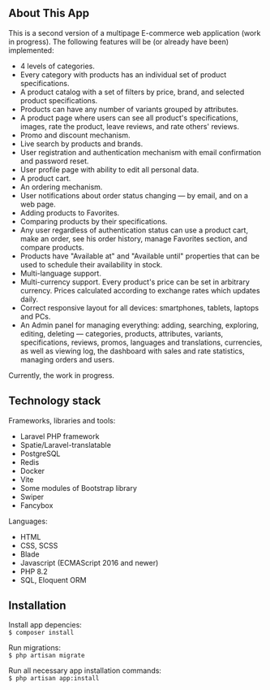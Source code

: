 ## About This App

This is a second version of a multipage E-commerce web application (work in progress). The following features will be (or already have been) implemented:

- 4 levels of categories.
- Every category with products has an individual set of product specifications.
- A product catalog with a set of filters by price, brand, and selected product specifications.
- Products can have any number of variants grouped by attributes.
- A product page where users can see all product's specifications, images, rate the product, leave reviews, and rate others' reviews.
- Promo and discount mechanism.
- Live search by products and brands.
- User registration and authentication mechanism with email confirmation and password reset.
- User profile page with ability to edit all personal data.
- A product cart.
- An ordering mechanism.
- User notifications about order status changing — by email, and on a web page.
- Adding products to Favorites.
- Comparing products by their specifications.
- Any user regardless of authentication status can use a product cart, make an order, see his order history, manage Favorites section, and compare products.
- Products have "Available at" and "Available until" properties that can be used to schedule their availability in stock.
- Multi-language support.
- Multi-currency support. Every product's price can be set in arbitrary currency. Prices calculated according to exchange rates which updates daily. 
- Correct responsive layout for all devices: smartphones, tablets, laptops and PCs.
- An Admin panel for managing everything: adding, searching, exploring, editing, deleting — categories, products, attributes, variants, specifications, reviews, promos, languages and translations, currencies, as well as viewing log, the dashboard with sales and rate statistics, managing orders and users.

Currently, the work in progress.

## Technology stack

Frameworks, libraries and tools:

- Laravel PHP framework
- Spatie/Laravel-translatable
- PostgreSQL
- Redis
- Docker
- Vite
- Some modules of Bootstrap library
- Swiper
- Fancybox

Languages:

- HTML
- CSS, SCSS
- Blade
- Javascript (ECMAScript 2016 and newer)
- PHP 8.2
- SQL, Eloquent ORM

## Installation

Install app depencies:  
`$ composer install`

Run migrations:  
`$ php artisan migrate`

Run all necessary app installation commands:  
`$ php artisan app:install`
